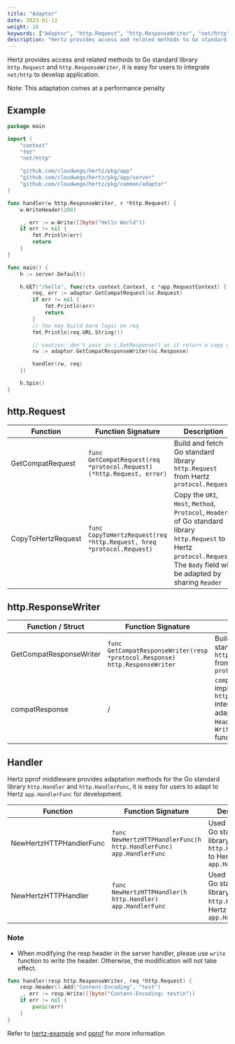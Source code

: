 ```yaml
---
title: "Adaptor"
date: 2023-01-11
weight: 16
keywords: ["Adaptor", "http.Request", "http.ResponseWriter", "net/http"]
description: "Hertz provides access and related methods to Go standard library `http.Request` and `http.ResponseWriter`."
---
```


Hertz provides access and related methods to Go standard library `http.Request` and `http.ResponseWriter`, it is easy for users to integrate `net/http` to develop application.

Note: This adaptation comes at a performance penalty

## Example

```go
package main

import (
	"context"
	"fmt"
	"net/http"

	"github.com/cloudwego/hertz/pkg/app"
	"github.com/cloudwego/hertz/pkg/app/server"
	"github.com/cloudwego/hertz/pkg/common/adaptor"
)

func handler(w http.ResponseWriter, r *http.Request) {
	w.WriteHeader(200)

	_, err := w.Write([]byte("Hello World"))
	if err != nil {
		fmt.Println(err)
		return
	}
}

func main() {
	h := server.Default()

	h.GET("/hello", func(ctx context.Context, c *app.RequestContext) {
		req, err := adaptor.GetCompatRequest(&c.Request)
		if err != nil {
			fmt.Println(err)
			return
		}
		// You may build more logic on req
		fmt.Println(req.URL.String())

		// caution: don't pass in c.GetResponse() as it return a copy of response
		rw := adaptor.GetCompatResponseWriter(&c.Response)

		handler(rw, req)
	})

	h.Spin()
}
```

## http.Request

| Function           | Function Signature                                                    | Description                                                                                                                                                                    |
| ------------------ | --------------------------------------------------------------------- | ------------------------------------------------------------------------------------------------------------------------------------------------------------------------------ |
| GetCompatRequest   | `func GetCompatRequest(req *protocol.Request) (*http.Request, error)` | Build and fetch Go standard library `http.Request` from Hertz `protocol.Request`                                                                                               |
| CopyToHertzRequest | `func CopyToHertzRequest(req *http.Request, hreq *protocol.Request)`  | Copy the `URI`, `Host`, `Method`, `Protocol`, `Header` of Go standard library `http.Request` to Hertz `protocol.Request`, The `Body` field will be adapted by sharing `Reader` |

## http.ResponseWriter

| Function / Struct       | Function Signature                                                          | Description                                                                                                                          |
| ----------------------- | --------------------------------------------------------------------------- | ------------------------------------------------------------------------------------------------------------------------------------ |
| GetCompatResponseWriter | `func GetCompatResponseWriter(resp *protocol.Response) http.ResponseWriter` | Build and fetch Go standard library `http.ResponseWriter` from Hertz `protocol.Response`                                             |
| compatResponse          | /                                                                           | `compatResponse` implements the `http.ResponseWriter` interface and has adaptations to `Header`, `Write` and `WriteHeader` functions |

## Handler

Hertz pprof middleware provides adaptation methods for the Go standard library `http.Handler` and `http.HandlerFunc`, it is easy for users to adapt to Hertz `app.HandlerFunc` for development.

| Function                | Function Signature                                                 | Description                                                                       |
| ----------------------- | ------------------------------------------------------------------ | --------------------------------------------------------------------------------- |
| NewHertzHTTPHandlerFunc | `func NewHertzHTTPHandlerFunc(h http.HandlerFunc) app.HandlerFunc` | Used to convert Go standard library `http.HandlerFunc` to Hertz `app.HandlerFunc` |
| NewHertzHTTPHandler     | `func NewHertzHTTPHandler(h http.Handler) app.HandlerFunc`         | Used to convert Go standard library `http.Handler` to Hertz `app.HandlerFunc`     |

### Note

- When modifying the resp header in the server handler, please use `write` function to write the header. Otherwise, the modification will not take effect.

```go
func handler(resp http.ResponseWriter, req *http.Request) {
    resp.Header().Add("Content-Encoding", "test")
    _, err := resp.Write([]byte("Content-Encoding: test\n"))
    if err != nil {
        panic(err)
    }
}
```

Refer to [hertz-example](https://github.com/cloudwego/hertz-examples/tree/main/adaptor) and [pprof](https://github.com/hertz-contrib/pprof/tree/main/adaptor) for more information
